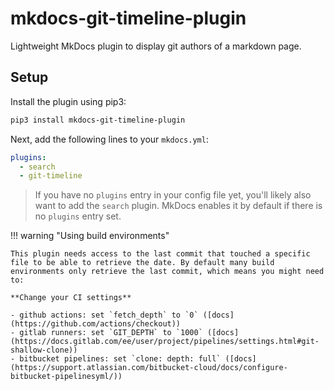 # mkdocs-git-timeline-plugin

Lightweight MkDocs plugin to display git authors of a markdown page.

## Setup

Install the plugin using pip3:

```bash
pip3 install mkdocs-git-timeline-plugin
```

Next, add the following lines to your `mkdocs.yml`:

```yaml
plugins:
  - search
  - git-timeline
```

> If you have no `plugins` entry in your config file yet, you'll likely also want to add the `search` plugin. MkDocs enables it by default if there is no `plugins` entry set.

!!! warning "Using build environments"

    This plugin needs access to the last commit that touched a specific file to be able to retrieve the date. By default many build environments only retrieve the last commit, which means you might need to:

    **Change your CI settings**

    - github actions: set `fetch_depth` to `0` ([docs](https://github.com/actions/checkout))
    - gitlab runners: set `GIT_DEPTH` to `1000` ([docs](https://docs.gitlab.com/ee/user/project/pipelines/settings.html#git-shallow-clone))
    - bitbucket pipelines: set `clone: depth: full` ([docs](https://support.atlassian.com/bitbucket-cloud/docs/configure-bitbucket-pipelinesyml/))

